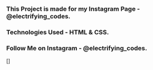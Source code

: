 ### This Project is made for my Instagram Page - @electrifying_codes.

### Technologies Used - HTML & CSS.

### Follow Me on Instagram - @electrifying_codes.

[]
